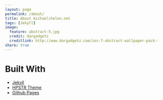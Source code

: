```yaml
---
layout: page
permalink: /about/
title: About michaelchelen.net
tags: [Jekyll]
image:
  feature: abstract-5.jpg
  credit: dargadgetz
  creditlink: http://www.dargadgetz.com/ios-7-abstract-wallpaper-pack-for-iphone-5-and-ipod-touch-retina/
share: true
---
```


# Built With #
- [Jekyll](http://jekyllrb.com/)
- [HPSTR Theme](http://mademistakes.com/hpstr/)
- [Github Pages](https://github.com/mchelen/michaelchelen.net)
<!-- <div markdown="0"><a href="{{ site.url }}/theme-setup" class="btn btn-info">Install the Theme</a></div> -->

